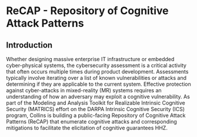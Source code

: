 # ReCAP - Repository of Cognitive Attack Patterns

## Introduction
Whether designing massive enterprise IT infrastructure or embedded cyber-physical systems, the cybersecurity assessment is a critical activity that often occurs multiple times during product development. Assessments typically involve iterating over a list of known vulnerabilities or attacks and determining if they are applicable to the current system. Effective protection against cyber-attacks in mixed-reality (MR) systems requires an understanding of how an adversary may exploit a cognitive vulnerability. As part of the Modeling and Analysis Toolkit for Realizable Intrinsic Cognitive Security (MATRICS) effort on the DARPA Intrinsic Cognitive Security (ICS) program, Collins is building a public-facing Repository of Cognitive Attack Patterns (ReCAP) that enumerate cognitive attacks and corresponding mitigations to facilitate the elicitation of cognitive guarantees HHZ.  
